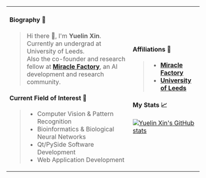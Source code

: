 <table border="0">
  <tr>
    <td>
   
#### Biography 🚀
> Hi there 👋, I'm **Yuelin Xin**.  
> Currently an undergrad at University of Leeds.  
> Also the co-founder and research fellow at [**Miracle Factory**](https://miraclefactory.co/), an AI development and research community.   
   
#### Current Field of Interest 📓
> * Computer Vision & Pattern Recognition  
> * Bioinformatics & Biological Neural Networks  
> * Qt/PySide Software Development  
> * Web Application Development    
    </td>
    <td> 
    
#### Affiliations 🏫
> * [**Miracle Factory**](https://miraclefactory.co/)
> * [**University of Leeds**](https://www.leeds.ac.uk/)

#### My Stats 📈
[![Yuelin Xin's GitHub stats](https://github-readme-stats.vercel.app/api?username=YuelinXin&show_icons=true&count_private=true)](https://github.com/YuelinXin/github-readme-stats)
    </td>
  </tr>
</table>
